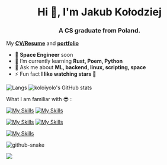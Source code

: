 <h1 align="center">Hi 👋, I'm Jakub Kołodziej</h1>
<h3 align="center">A CS graduate from Poland.</h3>

My [**CV/Resume**](https://koloiyolo.github.io/koloiyolo/) and [**portfolio**](https://koloiyolo.github.io/portfolio/)

* 👜 **Space Engineer** soon
* 🌱 I’m currently learning **Rust, Poem, Python**
* 💬 Ask me about **ML, backend, linux, scripting, space**
* ⚡ Fun fact **I like watching stars 🔭**

![Langs](https://github-readme-stats.vercel.app/api/top-langs/?username=koloiyolo&theme=dracula&show_icons=true&layout=compact&langs_count=8&role=OWNER,ORGANIZATION_MEMBER,COLLABORATOR) ![koloiyolo's GitHub stats](https://github-readme-stats.vercel.app/api?username=koloiyolo&show_icons=true&title_color=ff5c92&text_color=faedf1&icon_color=cc4773&border_color=42212c&theme=jolly&bg_color=00000000)

What I am familiar with 😎 :

[![My Skills](https://go-skill-icons.vercel.app/api/icons?i=python,django,scikitlearn,rust,java,tab&perline=9)](go-skill-icons.vercel.app/) [![My Skills](https://go-skill-icons.vercel.app/api/icons?i=mysql,sqlserver,plsql,mongodb&perline=9)](go-skill-icons.vercel.app/)

[![My Skills](https://go-skill-icons.vercel.app/api/icons?i=ubuntu,debian,redhat,arch,windows,tab&perline=9)](go-skill-icons.vercel.app/) [![My Skills](https://go-skill-icons.vercel.app/api/icons?i=docker,git,github&perline=9)](go-skill-icons.vercel.app/)

[![My Skills](https://go-skill-icons.vercel.app/api/icons?i=html,css,bootstrap,js,flutter&perline=9)](go-skill-icons.vercel.app/)

<picture align="center">
  <source media="(prefers-color-scheme: dark)" srcset="https://raw.githubusercontent.com/tobiasmeyhoefer/tobiasmeyhoefer/output/github-snake-dark.svg" />
  <source media="(prefers-color-scheme: light)" srcset="https://raw.githubusercontent.com/tobiasmeyhoefer/tobiasmeyhoefer/output/github-snake.svg" />
  <img alt="github-snake" src="https://raw.githubusercontent.com/tobiasmeyhoefer/tobiasmeyhoefer/output/github-snake.svg" />
</picture>

![](https://komarev.com/ghpvc/?username=koloiyolo)

